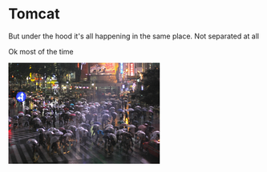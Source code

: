 # Tomcat #

But under the hood it's all happening in the same place. Not separated at all

Ok most of the time

<div class="center">
<img src="images/pedestrian_crowd.jpg" style="max-width: 60%; width: 60%; "/>
</div>

